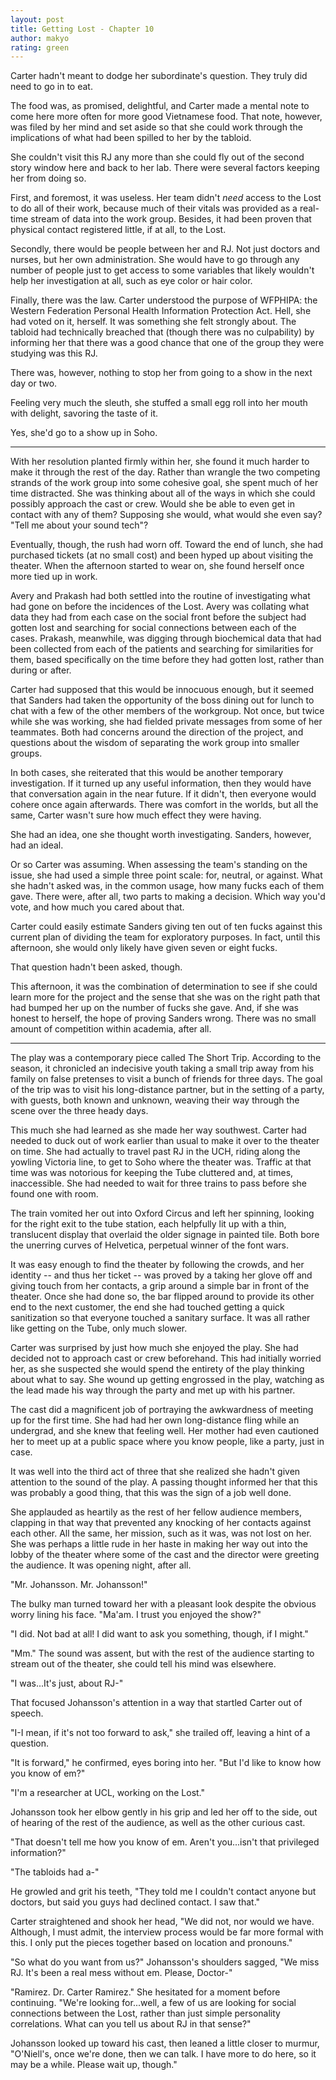 ```yaml
---
layout: post
title: Getting Lost - Chapter 10
author: makyo
rating: green
---
```


Carter hadn't meant to dodge her subordinate's question.  They truly did need to go in to eat.

The food was, as promised, delightful, and Carter made a mental note to come here more often for more good Vietnamese food.  That note, however, was filed by her mind and set aside so that she could work through the implications of what had been spilled to her by the tabloid.

She couldn't visit this RJ any more than she could fly out of the second story window here and back to her lab.  There were several factors keeping her from doing so.

First, and foremost, it was useless.  Her team didn't *need* access to the Lost to do all of their work, because much of their vitals was provided as a real-time stream of data into the work group.  Besides, it had been proven that physical contact registered little, if at all, to the Lost.

Secondly, there would be people between her and RJ.  Not just doctors and nurses, but her own administration.  She would have to go through any number of people just to get access to some variables that likely wouldn't help her investigation at all, such as eye color or hair color.

Finally, there was the law.  Carter understood the purpose of WFPHIPA: the Western Federation Personal Health Information Protection Act.  Hell, she had voted on it, herself.  It was something she felt strongly about.  The tabloid had technically breached that (though there was no culpability) by informing her that there was a good chance that one of the group they were studying was this RJ.

There was, however, nothing to stop her from going to a show in the next day or two.

Feeling very much the sleuth, she stuffed a small egg roll into her mouth with delight, savoring the taste of it.

Yes, she'd go to a show up in Soho.

-----

With her resolution planted firmly within her, she found it much harder to make it through the rest of the day.  Rather than wrangle the two competing strands of the work group into some cohesive goal, she spent much of her time distracted.  She was thinking about all of the ways in which she could possibly approach the cast or crew.  Would she be able to even get in contact with any of them?  Supposing she would, what would she even say?  "Tell me about your sound tech"?

Eventually, though, the rush had worn off.  Toward the end of lunch, she had purchased tickets (at no small cost) and been hyped up about visiting the theater.  When the afternoon started to wear on, she found herself once more tied up in work.

Avery and Prakash had both settled into the routine of investigating what had gone on before the incidences of the Lost.  Avery was collating what data they had from each case on the social front before the subject had gotten lost and searching for social connections between each of the cases.  Prakash, meanwhile, was digging through biochemical data that had been collected from each of the patients and searching for similarities for them, based specifically on the time before they had gotten lost, rather than during or after.

Carter had supposed that this would be innocuous enough, but it seemed that Sanders had taken the opportunity of the boss dining out for lunch to chat with a few of the other members of the workgroup.  Not once, but twice while she was working, she had fielded private messages from some of her teammates.  Both had concerns around the direction of the project, and questions about the wisdom of separating the work group into smaller groups.

In both cases, she reiterated that this would be another temporary investigation.  If it turned up any useful information, then they would have that conversation again in the near future.  If it didn't, then everyone would cohere once again afterwards.  There was comfort in the worlds, but all the same, Carter wasn't sure how much effect they were having.

She had an idea, one she thought worth investigating.  Sanders, however, had an ideal.

Or so Carter was assuming.  When assessing the team's standing on the issue, she had used a simple three point scale: for, neutral, or against.  What she hadn't asked was, in the common usage, how many fucks each of them gave.  There were, after all, two parts to making a decision.  Which way you'd vote, and how much you cared about that.

Carter could easily estimate Sanders giving ten out of ten fucks against this current plan of dividing the team for exploratory purposes.  In fact, until this afternoon, she would only likely have given seven or eight fucks.

That question hadn't been asked, though.

This afternoon, it was the combination of determination to see if she could learn more for the project and the sense that she was on the right path that had bumped her up on the number of fucks she gave.  And, if she was honest to herself, the hope of proving Sanders wrong.  There was no small amount of competition within academia, after all.

-----

The play was a contemporary piece called The Short Trip.  According to the season, it chronicled an indecisive youth taking a small trip away from his family on false pretenses to visit a bunch of friends for three days.  The goal of the trip was to visit his long-distance partner, but in the setting of a party, with guests, both known and unknown, weaving their way through the scene over the three heady days.

This much she had learned as she made her way southwest.  Carter had needed to duck out of work earlier than usual to make it over to the theater on time.  She had actually to travel past RJ in the UCH, riding along the yowling Victoria line, to get to Soho where the theater was.  Traffic at that time was was notorious for keeping the Tube cluttered and, at times, inaccessible.  She had needed to wait for three trains to pass before she found one with room.

The train vomited her out into Oxford Circus and left her spinning, looking for the right exit to the tube station, each helpfully lit up with a thin, translucent display that overlaid the older signage in painted tile.  Both bore the unerring curves of Helvetica, perpetual winner of the font wars.

It was easy enough to find the theater by following the crowds, and her identity -- and thus her ticket -- was proved by a taking her glove off and giving touch from her contacts, a grip around a simple bar in front of the theater.  Once she had done so, the bar flipped around to provide its other end to the next customer, the end she had touched getting a quick sanitization so that everyone touched a sanitary surface.  It was all rather like getting on the Tube, only much slower.

Carter was surprised by just how much she enjoyed the play.  She had decided not to approach cast or crew beforehand.  This had initially worried her, as she suspected she would spend the entirety of the play thinking about what to say.  She wound up getting engrossed in the play, watching as the lead made his way through the party and met up with his partner.

The cast did a magnificent job of portraying the awkwardness of meeting up for the first time.  She had had her own long-distance fling while an undergrad, and she knew that feeling well.  Her mother had even cautioned her to meet up at a public space where you know people, like a party, just in case.

It was well into the third act of three that she realized she hadn't given attention to the sound of the play.  A passing thought informed her that this was probably a good thing, that this was the sign of a job well done.

She applauded as heartily as the rest of her fellow audience members, clapping in that way that prevented any knocking of her contacts against each other.  All the same, her mission, such as it was, was not lost on her.  She was perhaps a little rude in her haste in making her way out into the lobby of the theater where some of the cast and the director were greeting the audience.  It was opening night, after all.

"Mr. Johansson.  Mr. Johansson!"

The bulky man turned toward her with a pleasant look despite the obvious worry lining his face.  "Ma'am.  I trust you enjoyed the show?"

"I did.  Not bad at all!  I did want to ask you something, though, if I might."

"Mm."  The sound was assent, but with the rest of the audience starting to stream out of the theater, she could tell his mind was elsewhere.

"I was...It's just, about RJ-"

That focused Johansson's attention in a way that startled Carter out of speech.

"I-I mean, if it's not too forward to ask," she trailed off, leaving a hint of a question.

"It is forward," he confirmed, eyes boring into her.  "But I'd like to know how you know of em?"

"I'm a researcher at UCL, working on the Lost."

Johansson took her elbow gently in his grip and led her off to the side, out of hearing of the rest of the audience, as well as the other curious cast.

"That doesn't tell me how you know of em.  Aren't you...isn't that privileged information?"

"The tabloids had a-"

He growled and grit his teeth, "They told me I couldn't contact anyone but doctors, but said you guys had declined contact.  I saw that."

Carter straightened and shook her head, "We did not, nor would we have.  Although, I must admit, the interview process would be far more formal with this.  I only put the pieces together based on location and pronouns."

"So what do you want from us?"  Johansson's shoulders sagged, "We miss RJ.  It's been a real mess without em.  Please, Doctor-"

"Ramirez.  Dr. Carter Ramirez."  She hesitated for a moment before continuing.  "We're looking for...well, a few of us are looking for social connections between the Lost, rather than just simple personality correlations.  What can you tell us about RJ in that sense?"

Johansson looked up toward his cast, then leaned a little closer to murmur, "O'Niell's, once we're done, then we can talk.  I have more to do here, so it may be a while.  Please wait up, though."
